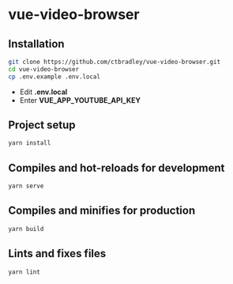 # vue-video-browser

## Installation

```sh
git clone https://github.com/ctbradley/vue-video-browser.git
cd vue-video-browser
cp .env.example .env.local
```

- Edit **.env.local**
- Enter **VUE_APP_YOUTUBE_API_KEY**

## Project setup

```sh
yarn install
```

## Compiles and hot-reloads for development

```sh
yarn serve
```

## Compiles and minifies for production

```sh
yarn build
```

## Lints and fixes files

```sh
yarn lint
```
